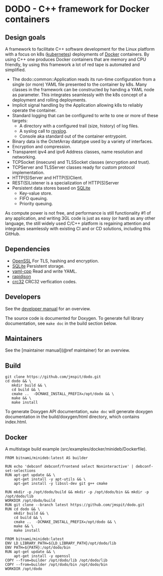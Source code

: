 # DODO - C++ framework for Docker containers
## Design goals

A framework to facilitate C++ software development for the Linux platform with a focus on k8s ([kubernetes](https://kubernetes.io/)) deployments of [Docker](https://www.docker.com/) containers. By using C++ one produces Docker containers that are memory and CPU friendly, by using this framework a lot of red tape is automated and simplified.

  - The dodo::common::Application reads its run-time configuration from a single (or more) YAML file presented to the container by k8s. Many classes in the framework can be constructed by handing a YAML node as parameter. This integrates seamlessly with the k8s concept of a deployment and rolling deployments.
  - Implicit signal handling by the Application allowing k8s to reliably operate the container.
  - Standard logging that can be configured to write to one or more of these targets:
    -  A directory with a configured trail (size, history) of log files.
    -  A syslog call to [rsyslog](https://www.rsyslog.com/).
    -  Console aka standard out of the container entrypoint.
  - Binary data is the OctetArray datatype used by a variety of interfaces.
  - Encryption and compression.
  - Transparent ipv4 and ipv6 Address classes, name resolution and networking.
  - TCPSocket (insecure) and TLSSocket classes (encryption and trust).
  - TCPServer and TLSServer classes ready for custom protocol implementation.
  - HTTP(S)Server and HTTP(S)Client.
  - REST(S)Listener is a specialization of HTTP(S)Server
  - Persistent data stores based on [SQLite](https://sqlite.org/index.html)
    - Key-value store.
    - FIFO queuing.
    - Priority queuing.

As compute power is not free, and performance is still functionality #1 of any application, and writing 3GL code is just as easy (or hard) as any other language, the still widely used C/C++ platform is regaining attention and integrates seamlessly with existing CI and or CD solutions, including this GitHub.

## Dependencies

  - [OpenSSL](https://www.openssl.org/) For TLS, hashing and encryption.
  - [SQLite](https://sqlite.org/index.html) Persistent storage.
  - [yaml-cpp](https://github.com/jbeder/yaml-cpp) Read and write YAML.
  - [rapidjson]()
  - [crc32](https://github.com/stbrumme/crc32) CRC32 verfication codes.

## Developers

See the [developer manual](DEVELOPER.md) for an overview.

The source code is documented for Doxygen. To generate full library documentation, see `make doc` in
the build section below.

## Maintainers

See the [maintainer manual](@ref maintainer) for an overview.

## Build

```
git clone https://github.com/jmspit/dodo.git
cd dodo && \
   mkdir build && \
   cd build && \
   cmake ..  -DCMAKE_INSTALL_PREFIX=/opt/dodo && \
   make && \
   make install
```

To generate Doxygen API documentation, `make doc` will generate doxygen documentation
in the build/doxygen/html directory, which contains index.html.

## Docker

A multistage build example (src/examples/docker/minideb/Dockerfile).

```
FROM bitnami/minideb:latest AS builder

RUN echo 'debconf debconf/frontend select Noninteractive' | debconf-set-selections
RUN apt-get update && \
    apt-get install -y apt-utils && \
    apt-get install -y libssl-dev git g++ cmake

RUN mkdir -p /opt/dodo/build && mkdir -p /opt/dodo/bin && mkdir -p /opt/dodo/lib
WORKDIR /opt/dodo/build
RUN git clone --branch latest https://github.com/jmspit/dodo.git
RUN cd dodo && \
    mkdir build && \
    cd build && \
    cmake ..  -DCMAKE_INSTALL_PREFIX=/opt/dodo && \
    make && \
    make install

FROM bitnami/minideb:latest
ENV LD_LIBRARY_PATH=${LD_LIBRARY_PATH}/opt/dodo/lib
ENV PATH=${PATH}:/opt/dodo/bin
RUN apt-get update && \
    apt-get install -y openssl
COPY --from=builder /opt/dodo/lib /opt/dodo/lib
COPY --from=builder /opt/dodo/bin /opt/dodo/bin
WORKDIR /opt/dodo
```